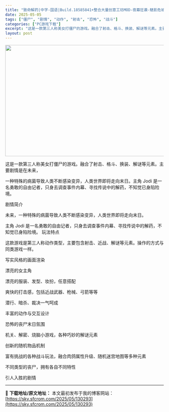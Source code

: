 ```yaml
---
title: "致命解药|中字-国语|Build.18585841+整合大量创意工坊MOD-夜幕狂袭-魅影危城|解压即撸|"
date: 2025-05-05
tags: ["僵尸", "剧情", "动作", "射击", "恐怖", "战斗"]
categories: ["PC游戏下载"]
excerpt: "这是一款第三人称美女打僵尸的游戏。融合了射击、格斗、换装、解谜等元素。主要剧情是在未来， 一种特殊的病菌导致人类不断感染变异，人类世界即将走向末日。主角 Jodi 是一名勇敢的自由记者，只身去调查事件内幕、寻找传说中的解药，不知觉已身陷险境。 剧情简介 未来，一种特殊的病菌导致人类不断感染变异，人类&hellip;"
layout: post
---
```


<img class="aligncenter size-full wp-image-130290" src="https://sky.sfcrom.com/wp-content/uploads/2025/05/2025050504141935.webp" alt="" width="616" height="353" />

这是一款第三人称美女打僵尸的游戏。融合了射击、格斗、换装、解谜等元素。主要剧情是在未来，

一种特殊的病菌导致人类不断感染变异，人类世界即将走向末日。主角 Jodi 是一名勇敢的自由记者，只身去调查事件内幕、寻找传说中的解药，不知觉已身陷险境。

剧情简介

未来，一种特殊的病菌导致人类不断感染变异，人类世界即将走向末日。

主角 Jodi 是一名勇敢的自由记者，只身去调查事件内幕、寻找传说中的解药，不知觉已身陷险境。
玩法特点

这款游戏是第三人称动作类型，主要包含射击、近战、解谜等元素。操作的方式与同类游戏一样。

写实风格的画面渲染

漂亮的女主角

漂亮的服装、发型、妆扮，任意搭配

爽快的打击感，包括近战武器、枪械、弓箭等等

潜行、暗杀、裁决一气呵成

丰富的动作与交互设计

恐怖的丧尸末日氛围

机关、解密、烧脑小游戏，各种巧妙的解谜元素

创新的随机物品机制

富有挑战的各种战斗玩法，融合肉鸽属性升级、随机迷宫地图等多种元素

不同类型的丧尸，拥有各自不同特性

引人入胜的剧情

---
📖 **下载地址/原文地址：** 本文最初发布于我的博客网站：[https://sky.sfcrom.com/2025/05/130293](https://sky.sfcrom.com/2025/05/130293)
